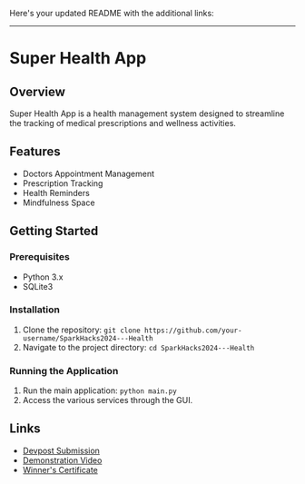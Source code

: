 Here's your updated README with the additional links:

---

# Super Health App

## Overview
Super Health App is a health management system designed to streamline the tracking of medical prescriptions and wellness activities.

## Features
- Doctors Appointment Management
- Prescription Tracking
- Health Reminders
- Mindfulness Space

## Getting Started

### Prerequisites
- Python 3.x
- SQLite3

### Installation
1. Clone the repository: `git clone https://github.com/your-username/SparkHacks2024---Health`
2. Navigate to the project directory: `cd SparkHacks2024---Health`

### Running the Application
1. Run the main application: `python main.py`
2. Access the various services through the GUI.

## Links
- [Devpost Submission](https://devpost.com/software/superhealth)
- [Demonstration Video](https://www.youtube.com/watch?v=KmfvAucKpX0)
- [Winner's Certificate](https://sharmaaaryan4012.github.io/assets/pdfs/Hackathon.pdf)
